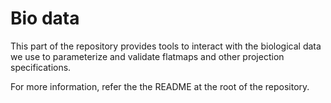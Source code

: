 # Bio data
This part of the repository provides tools to interact with the biological data we use to parameterize and validate flatmaps and other projection specifications.

For more information, refer the the README at the root of the repository.

